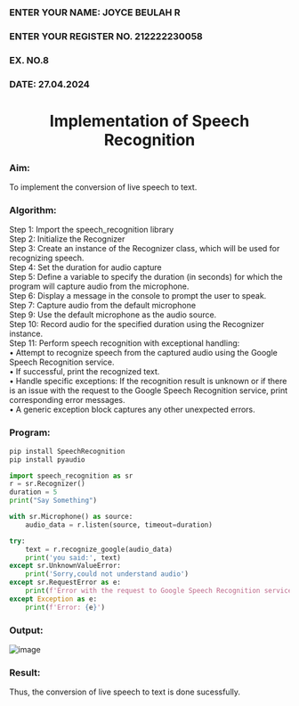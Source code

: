  <H3>ENTER YOUR NAME: JOYCE BEULAH R</H3>
<H3>ENTER YOUR REGISTER NO. 212222230058</H3>
<H3>EX. NO.8</H3>
<H3>DATE: 27.04.2024</H3>
<H1 ALIGN =CENTER>Implementation of Speech Recognition</H1>
<H3>Aim:</H3> 
 To implement the conversion of live speech to text.<BR>
<h3>Algorithm:</h3>
Step 1: Import the speech_recognition library<Br>
Step 2: Initialize the Recognizer<Br>
Step 3: Create an instance of the Recognizer class, which will be used for recognizing speech.<Br>
Step 4: Set the duration for audio capture<Br>
Step 5: Define a variable to specify the duration (in seconds) for which the program will capture audio from the microphone.<Br>
Step 6: Display a message in the console to prompt the user to speak.<Br>
Step 7: Capture audio from the default microphone<Br>
Step 9: Use the default microphone as the audio source.<Br>
Step 10: Record audio for the specified duration using the Recognizer instance.<Br>
Step 11: Perform speech recognition with exceptional handling:<Br>
•	Attempt to recognize speech from the captured audio using the Google Speech Recognition service.<Br>
•	If successful, print the recognized text.<Br>
•	Handle specific exceptions: If the recognition result is unknown or if there is an issue with the request to the Google Speech Recognition service, print corresponding error messages.<Br>
•	A generic exception block captures any other unexpected errors.<Br>
<H3>Program:</H3>

```python
pip install SpeechRecognition
pip install pyaudio

import speech_recognition as sr
r = sr.Recognizer()
duration = 5
print("Say Something")

with sr.Microphone() as source:
    audio_data = r.listen(source, timeout=duration)

try:
    text = r.recognize_google(audio_data)
    print('you said:', text)
except sr.UnknownValueError:
    print('Sorry,could not understand audio')
except sr.RequestError as e:
    print(f'Error with the request to Google Speech Recognition service: {e}')
except Exception as e:
    print(f'Error: {e}')
```
<H3> Output:</H3>

![image](https://github.com/JoyceBeulah/Ex-8--AAI/assets/118343698/0d5ad8ab-833f-4952-9163-4d698d0c0003)


<H3> Result:</H3>
Thus, the conversion of live speech to text is done sucessfully.
